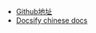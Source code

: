 <!-- _navbar.md -->

* [Github地址](https://github.com/CrazyLeoJay)
* [Docsify chinese docs](https://docsify.js.org/#/zh-cn/)



